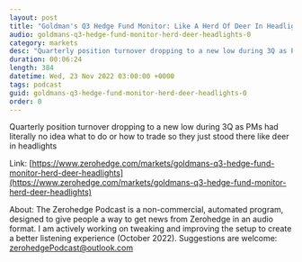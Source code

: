 ```yaml
---
layout: post
title: "Goldman's Q3 Hedge Fund Monitor: Like A Herd Of Deer In Headlights"
audio: goldmans-q3-hedge-fund-monitor-herd-deer-headlights-0
category: markets
desc: "Quarterly position turnover dropping to a new low during 3Q as PMs had literally no idea what to do or how to trade so they just stood there like deer in headlights"
duration: 00:06:24
length: 384
datetime: Wed, 23 Nov 2022 03:00:00 +0000
tags: podcast
guid: goldmans-q3-hedge-fund-monitor-herd-deer-headlights-0
order: 0
---
```

Quarterly position turnover dropping to a new low during 3Q as PMs had literally no idea what to do or how to trade so they just stood there like deer in headlights

Link: [https://www.zerohedge.com/markets/goldmans-q3-hedge-fund-monitor-herd-deer-headlights](https://www.zerohedge.com/markets/goldmans-q3-hedge-fund-monitor-herd-deer-headlights)

About: The Zerohedge Podcast is a non-commercial, automated program, designed to give people a way to get news from Zerohedge in an audio format.  I am actively working on tweaking and improving the setup to create a better listening experience (October 2022).  Suggestions are welcome: [zerohedgePodcast@outlook.com](mailto:zerohedgePodcast@outlook.com)